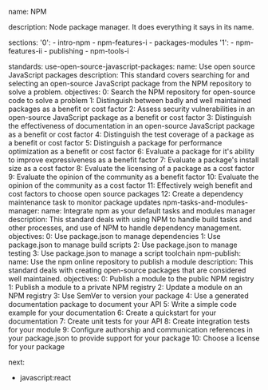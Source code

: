 name: NPM

description: Node package manager. It does everything it says in its name.

sections:
  '0':
    - intro-npm
    - npm-features-i
    - packages-modules
  '1':
    - npm-features-ii
    - publishing
    - npm-tools-i

standards:
  use-open-source-javascript-packages:
    name: Use open source JavaScript packages
    description: This standard covers searching for and selecting an open-source JavaScript package from the NPM repository to solve a problem.
    objectives:
      0: Search the NPM repository for open-source code to solve a problem
      1: Distinguish between badly and well maintained packages as a benefit or cost factor
      2: Assess security vulnerabilities in an open-source JavaScript package as a benefit or cost factor
      3: Distinguish the effectiveness of documentation in an open-source JavaScript package as a benefit or cost factor
      4: Distinguish the test coverage of a package as a benefit or cost factor
      5: Distinguish a package for performance optimization as a benefit or cost factor
      6: Evaluate a package for it's ability to improve expressiveness as a benefit factor
      7: Evaluate a package's install size as a cost factor
      8: Evaluate the licensing of a package as a cost factor
      9: Evaluate the opinion of the community as a benefit factor
      10: Evaluate the opinion of the community as a cost factor
      11: Effectively weigh benefit and cost factors to choose open source packages
      12: Create a dependency maintenance task to monitor package updates
  npm-tasks-and-modules-manager:
    name: Integrate npm as your default tasks and modules manager
    description: This standard deals with using NPM to handle build tasks and other processes, and use of NPM to handle dependency management.
    objectives:
      0: Use package.json to manage dependencies
      1: Use package.json to manage build scripts
      2: Use package.json to manage testing
      3: Use package.json to manage a script toolchain
  npm-publish:
    name: Use the npm online repository to publish a module
    description: This standard deals with creating open-source packages that are considered well maintained.
    objectives:
      0: Publish a module to the public NPM registry
      1: Publish a module to a private NPM registry
      2: Update a module on an NPM registry
      3: Use SemVer to version your package
      4: Use a generated documentation package to document your API
      5: Write a simple code example for your documentation
      6: Create a quickstart for your documentation
      7: Create unit tests for your API
      8: Create integration tests for your module
      9: Configure authorship and communication references in your package.json to provide support for your package
      10: Choose a license for your package


next:
  - javascript:react
 
